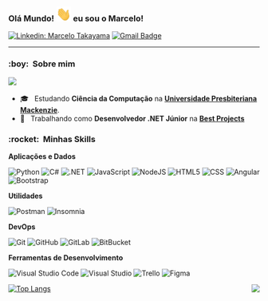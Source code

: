 ### Olá Mundo! <img src="https://raw.githubusercontent.com/ABSphreak/ABSphreak/master/gifs/Hi.gif" width="30px" style="max-width:100%;"> eu sou o Marcelo!

[![Linkedin: Marcelo Takayama](https://img.shields.io/badge/-Linkedin-blue?style=flat-square&logo=Linkedin&logoColor=white&link=https://www.linkedin.com/in/marcelo-takayama-454b85183/)](https://www.linkedin.com/in/marcelo-takayama-454b85183/)
[![Gmail Badge](https://img.shields.io/badge/-Gmail-FF0000?style=flat-square&logo=Gmail&logoColor=white&link=mailto:marcelo.takayama5763@gmail.com)](mailto:marcelo.takayama5763@gmail.com)

***

<h3> :boy: &nbsp;Sobre mim </h3>

![](https://komarev.com/ghpvc/?username=marcelotakayama&color=006bed)

- 🎓 &nbsp; Estudando **Ciência da Computação** na <a href="https://www.mackenzie.br/"> **Universidade Presbiteriana Mackenzie**</a>.
- 💼 &nbsp; Trabalhando como **Desenvolvedor .NET Júnior** na <a href="https://www.bestprojects.com.br/"> **Best Projects**</a>

<h3> :rocket: &nbsp;Minhas Skills </h3>

**Aplicações e Dados**

  ![Python](https://img.shields.io/badge/Python-3776AB?style=for-the-badge&logo=python&logoColor=white)
  ![C#](https://img.shields.io/badge/C%23-239120?style=for-the-badge&logo=c-sharp&logoColor=white)
  ![.NET](https://img.shields.io/badge/.NET-5C2D91?style=for-the-badge&logo=.net&logoColor=white)
  ![JavaScript](https://img.shields.io/badge/JavaScript-F7DF1E?style=for-the-badge&logo=javascript&logoColor=black)
  ![NodeJS](https://img.shields.io/badge/Node.js-43853D?style=for-the-badge&logo=node.js&logoColor=white)
  ![HTML5](https://img.shields.io/badge/HTML5-E34F26?style=for-the-badge&logo=html5&logoColor=white)
  ![CSS](https://img.shields.io/badge/CSS3-1572B6?style=for-the-badge&logo=css3&logoColor=white)
  ![Angular](https://img.shields.io/badge/Angular-DD0031?style=for-the-badge&logo=angular&logoColor=white)
  ![Bootstrap](https://img.shields.io/badge/Bootstrap-563D7C?style=for-the-badge&logo=bootstrap&logoColor=white)

**Utilidades**

  ![Postman](https://img.shields.io/badge/-Postman-333333?style=for-the-badge&logo=postman)
  ![Insomnia](https://img.shields.io/badge/-Insomnia-333333?style=for-the-badge&logo=insomnia)

**DevOps**

  ![Git](https://img.shields.io/badge/-Git-333333?style=for-the-badge&logo=git)
  ![GitHub](https://img.shields.io/badge/GitHub-100000?style=for-the-badge&logo=github&logoColor=white)
  ![GitLab](https://img.shields.io/badge/GitLab-330F63?style=for-the-badge&logo=gitlab&logoColor=white)
  ![BitBucket](https://img.shields.io/badge/Bitbucket-330F63?style=for-the-badge&logo=bitbucket&logoColor=white)

**Ferramentas de Desenvolvimento**

  ![Visual Studio Code](https://img.shields.io/badge/-Visual%20Studio%20Code-333333?style=for-the-badge&logo=visual-studio-code&logoColor=007ACC)
  ![Visual Studio](https://img.shields.io/badge/-Visual%20Studio-333333?style=for-the-badge&logo=visual-studio&logoColor=5C2D91)
  ![Trello](https://img.shields.io/badge/-Trello-333333?style=for-the-badge&logo=trello&logoColor=007ACC)
  ![Figma](https://img.shields.io/badge/-Figma-333333?style=for-the-badge&logo=figma&logoColor=007ACC)
  
<img align='right' src="https://github-readme-stats.vercel.app/api?username=marcelotakayama&show_icons=true&theme=tokyonight">
 
[![Top Langs](https://github-readme-stats.vercel.app/api/top-langs/?username=marcelotakayama&amp;theme=dark)](https://github.com/marcelotakayama/github-readme-stats)
